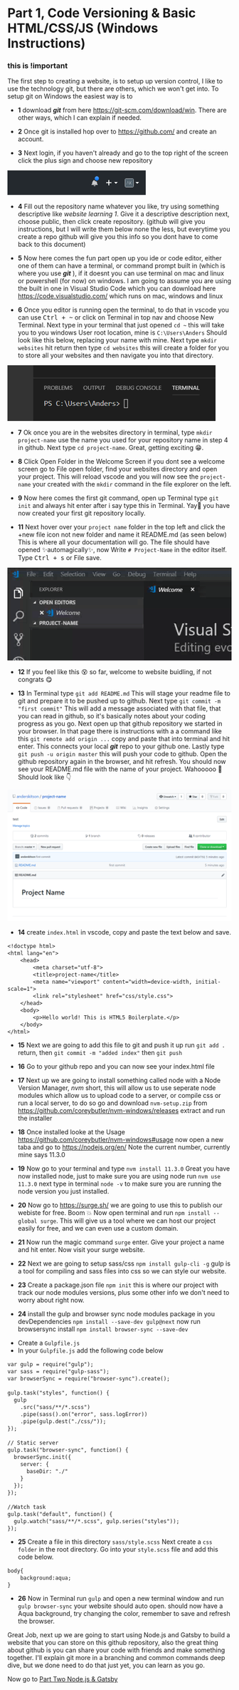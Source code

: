 # Part 1, Code Versioning & Basic HTML/CSS/JS (Windows Instructions)
### **this is !important**

The first step to creating a website, is to setup up version control, I like to use the technology git, but there are others, which we won't get into. To setup git on Windows the easiest way is to 

* **1** download ***git*** from here https://git-scm.com/download/win. There are other ways, which I can explain if needed. 
  
* **2** Once git is installed hop over to https://github.com/ and create an account.
  
* **3**  Next login, if you haven't already and go to the top right of the screen click the plus sign and choose new repository

![github-new](images/github-new.png)

* **4** Fill out the repository name whatever you like, try using something descriptive like *website learning 1*. Give it a descriptive description next, choose public, then click create repository. (github will give you instructions, but I will write them below none the less, but everytime you create a repo github will give you this info so you dont have to come back to this document)
  
* **5** Now here comes the fun part open up you ide or code editor, either one of them can have a terminal, or command prompt built in (which is where you use ***git*** ), if it doesnt you can use terminal on mac and linux or powershell (for now) on windows. I am going to assume you are using the built in one in Visual Studio Code which you can download here https://code.visualstudio.com/ which runs on mac, windows and linux
  
* **6** Once you editor is running open the terminal, to do that in vscode you can use <kbd>Ctrl + ~</kbd> or click on Terminal in top nav and choose New Terminal. Next type in your terminal that just opened `cd ~` this will take you to you windows User root location, mine is `C:\Users\Anders` Should look like this below, replacing your name with mine. Next type `mkdir websites` hit return then type `cd websites` this will create a folder for you to store all your websites and then navigate you into that directory.

![github-terminal](images/vscode-terminal.png)

* **7** Ok once you are in the websites directory in terminal, type `mkdir project-name` use the name you used for your repository name in step 4 in github. Next type `cd project-name`. Great, getting exciting :grin:.
  
* **8** Click Open Folder in the Welcome Screen if you dont see a welcome screen go to File open folder, find your websites directory and open your project. This will reload vscode and you will now see the `project-name` your created with the `mkdir` command in the file explorer on the left.
  
* **9** Now here comes the first git command, open up Terminal type `git init` and always hit enter after i say type this in Terminal. Yay:raised_hands: you have now created your first git repository locally. 

*  **11** 
Next hover over your `project name` folder in the top left and click the +new file icon not new folder and name it README.md (as seen below) This is where all your documentation will go. The file should have opened :sparkles:automagically:sparkles:, now Write `# Project-Name` in the editor itself. Type <kbd>Ctrl + s</kbd>  or File save.

![vscode-file](images/vscode-newfile.gif)

* **12** If you feel like this :dizzy_face: so far, welcome to website buidling, if not congrats :yum:
  
* **13** In Terminal type `git add README.md` This will stage your readme file to git and prepare it to be pushed up to github. Next type `git commit -m "first commit"` This will add a message associated with that file, that you can read in github, so it's basically notes about your coding progress as you go. Next open up that github repository we started in your browser. In that page there is instructions with a a command like this `git remote add origin ...` copy and paste that into terminal and hit enter. This connects your local ***git*** repo to your github one. Lastly type `git push -u origin master` this will push your code to github. Open the github repository again in the browser, and hit refresh. You should now see your README.md file with the name of your project. Wahooooo :metal: Should look like :point_down:

![vscode-file](images/github-pushed.png)

* **14** create `index.html` in vscode, copy and paste the text below and save.

```
<!doctype html>
<html lang="en">
    <head>
        <meta charset="utf-8">
        <title>project-name</title>
        <meta name="viewport" content="width=device-width, initial-scale=1">
        <link rel="stylesheet" href="css/style.css">
    </head>
    <body>
        <p>Hello world! This is HTML5 Boilerplate.</p>
    </body>
</html>
```
* **15** Next we are going to add this file to git and push it up run `git add .` return, then `git commit -m "added index"` then `git push`
  
* **16** Go to your github repo and you can now see your index.html file
  
* **17** Next up we are going to install something called node with a Node Version Manager, *nvm* short, this will allow us to use seperate node modules which allow us to upload code to a server, or compile css or run a local server, to do so go and download `nvm-setup.zip` from https://github.com/coreybutler/nvm-windows/releases extract and run the installer

* **18** Once installed looke at the Usage https://github.com/coreybutler/nvm-windows#usage now open a new taba and go to https://nodejs.org/en/ Note the current number, currently mine says 11.3.0
  
* **19** Now go to your terminal and type `nvm install 11.3.0` Great you have now installed node, just to make sure you are using node run `nvm use 11.3.0` next type in terminal `node -v` to make sure you are running the node version you just installed.
  
* **20** Now go to https://surge.sh/ we are going to use this to publish our webiste for free. Boom :boom: Now open terminal and run `npm install --global surge`. This will give us a tool where we can host our project easily for free, and we can even use a custom domain.
  
* **21** Now run the magic command `surge` enter. Give your project a name and hit enter. Now visit your surge website.
  
* **22** Next we are going to setup sass/css `npm install gulp-cli -g` gulp is a tool for compiling and sass files into css so we can style our website.
  
* **23** Create a package.json file `npm init` this is where our project with track our node modules versions, plus some other info we don't need to worry about right now.
  
* **24** install the gulp and browser sync node modules package in you devDependencies `npm install --save-dev gulp@next` now run browsersync install `npm install browser-sync --save-dev`
- Create a `Gulpfile.js`
- In your `Gulpfile.js` add the following code below

```
var gulp = require("gulp");
var sass = require("gulp-sass");
var browserSync = require("browser-sync").create();

gulp.task("styles", function() {
  gulp
    .src("sass/**/*.scss")
    .pipe(sass().on("error", sass.logError))
    .pipe(gulp.dest("./css/"));
});

// Static server
gulp.task("browser-sync", function() {
  browserSync.init({
    server: {
      baseDir: "./"
    }
  });
});

//Watch task
gulp.task("default", function() {
  gulp.watch("sass/**/*.scss", gulp.series("styles"));
});

```

* **25** Create a file in this directory `sass/style.scss` Next create a `css folder` in the root directory. Go into your `style.scss` file and add this code below.

```
body{
    background:aqua;
}
```
* **26** Now in Terminal run `gulp` and open a new terminal window and run `gulp browser-sync` your website should auto open. should now have a Aqua background, try changing the color, remember to save and refresh the browser.

Great Job, next up we are going to start using Node.js and Gatsby to build a website that you can store on this github repository, also the great thing about github is you can share your code with friends and make something together. I'll explain git more in a branching and common commands deep dive, but we done need to do that just yet, you can learn as you go. 

Now go to [Part Two Node.js & Gatsby](../Part-2(Windows)/README.md)



